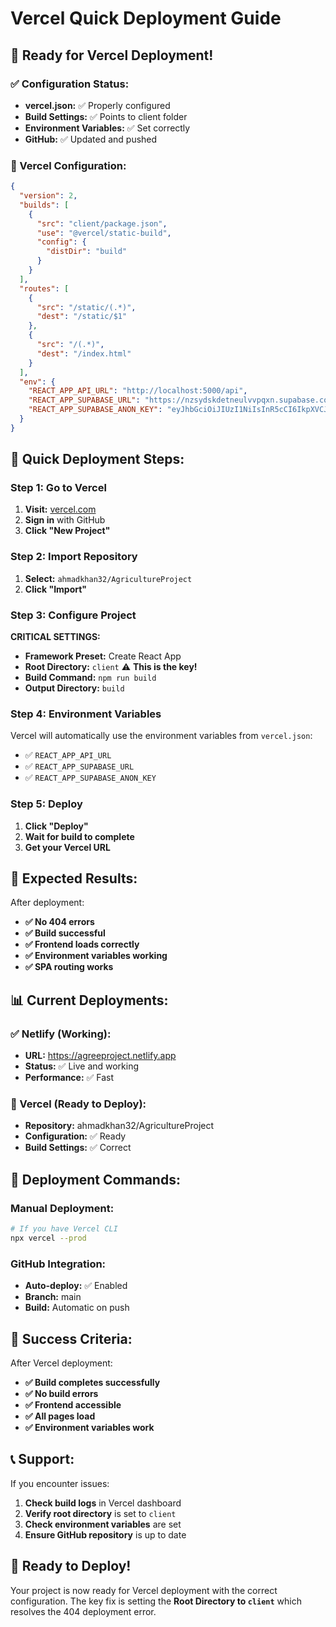 # Vercel Quick Deployment Guide

## 🚀 **Ready for Vercel Deployment!**

### **✅ Configuration Status:**
- **vercel.json:** ✅ Properly configured
- **Build Settings:** ✅ Points to client folder
- **Environment Variables:** ✅ Set correctly
- **GitHub:** ✅ Updated and pushed

### **🔧 Vercel Configuration:**
```json
{
  "version": 2,
  "builds": [
    {
      "src": "client/package.json",
      "use": "@vercel/static-build",
      "config": {
        "distDir": "build"
      }
    }
  ],
  "routes": [
    {
      "src": "/static/(.*)",
      "dest": "/static/$1"
    },
    {
      "src": "/(.*)",
      "dest": "/index.html"
    }
  ],
  "env": {
    "REACT_APP_API_URL": "http://localhost:5000/api",
    "REACT_APP_SUPABASE_URL": "https://nzsydskdetneulvvpqxn.supabase.co",
    "REACT_APP_SUPABASE_ANON_KEY": "eyJhbGciOiJIUzI1NiIsInR5cCI6IkpXVCJ9..."
  }
}
```

## 🎯 **Quick Deployment Steps:**

### **Step 1: Go to Vercel**
1. **Visit:** [vercel.com](https://vercel.com)
2. **Sign in** with GitHub
3. **Click "New Project"**

### **Step 2: Import Repository**
1. **Select:** `ahmadkhan32/AgricultureProject`
2. **Click "Import"**

### **Step 3: Configure Project**
**CRITICAL SETTINGS:**
- **Framework Preset:** Create React App
- **Root Directory:** `client` ⚠️ **This is the key!**
- **Build Command:** `npm run build`
- **Output Directory:** `build`

### **Step 4: Environment Variables**
Vercel will automatically use the environment variables from `vercel.json`:
- ✅ `REACT_APP_API_URL`
- ✅ `REACT_APP_SUPABASE_URL`
- ✅ `REACT_APP_SUPABASE_ANON_KEY`

### **Step 5: Deploy**
1. **Click "Deploy"**
2. **Wait for build to complete**
3. **Get your Vercel URL**

## 🎉 **Expected Results:**

After deployment:
- **✅ No 404 errors**
- **✅ Build successful**
- **✅ Frontend loads correctly**
- **✅ Environment variables working**
- **✅ SPA routing works**

## 📊 **Current Deployments:**

### **✅ Netlify (Working):**
- **URL:** https://agreeproject.netlify.app
- **Status:** ✅ Live and working
- **Performance:** ✅ Fast

### **🔄 Vercel (Ready to Deploy):**
- **Repository:** ahmadkhan32/AgricultureProject
- **Configuration:** ✅ Ready
- **Build Settings:** ✅ Correct

## 🚀 **Deployment Commands:**

### **Manual Deployment:**
```bash
# If you have Vercel CLI
npx vercel --prod
```

### **GitHub Integration:**
- **Auto-deploy:** ✅ Enabled
- **Branch:** main
- **Build:** Automatic on push

## 🎯 **Success Criteria:**

After Vercel deployment:
- **✅ Build completes successfully**
- **✅ No build errors**
- **✅ Frontend accessible**
- **✅ All pages load**
- **✅ Environment variables work**

## 📞 **Support:**

If you encounter issues:
1. **Check build logs** in Vercel dashboard
2. **Verify root directory** is set to `client`
3. **Check environment variables** are set
4. **Ensure GitHub repository** is up to date

## 🎉 **Ready to Deploy!**

Your project is now ready for Vercel deployment with the correct configuration. The key fix is setting the **Root Directory to `client`** which resolves the 404 deployment error.
